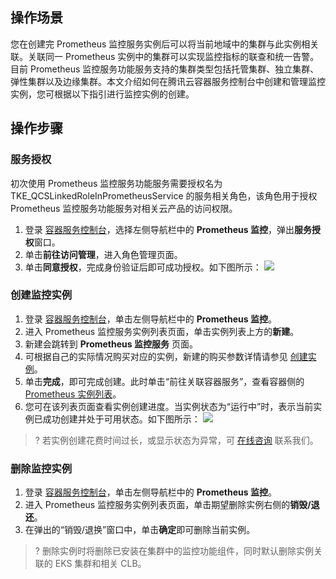 




## 操作场景

您在创建完 Prometheus 监控服务实例后可以将当前地域中的集群与此实例相关联。关联同一 Prometheus 实例中的集群可以实现监控指标的联查和统一告警。目前 Prometheus 监控服务功能服务支持的集群类型包括托管集群、独立集群、弹性集群以及边缘集群。本文介绍如何在腾讯云容器服务控制台中创建和管理监控实例，您可根据以下指引进行监控实例的创建。

## 操作步骤

### 服务授权

初次使用 Prometheus 监控服务功能服务需要授权名为 TKE_QCSLinkedRoleInPrometheusService 的服务相关角色，该角色用于授权 Prometheus 监控服务功能服务对相关云产品的访问权限。
1. 登录 [容器服务控制台](https://console.cloud.tencent.com/tke2)，选择左侧导航栏中的 **Prometheus 监控**，弹出**服务授权**窗口。
2. 单击**前往访问管理**，进入角色管理页面。
3. 单击**同意授权**，完成身份验证后即可成功授权。如下图所示：
![](https://main.qcloudimg.com/raw/7d4efd48bb111c7a499c486e5ec8dae4.png)


### 创建监控实例
1. 登录 [容器服务控制台](https://console.cloud.tencent.com/tke2)，单击左侧导航栏中的 **Prometheus 监控**。
2. 进入 Prometheus 监控服务实例列表页面，单击实例列表上方的**新建**。
3. 新建会跳转到 **Prometheus 监控服务** 页面。
4. 可根据自己的实际情况购买对应的实例，新建的购买参数详情请参见 [创建实例](https://cloud.tencent.com/document/product/1416/55982)。
5. 单击**完成**，即可完成创建。此时单击“前往关联容器服务”，查看容器侧的 [Prometheus 实例列表](https://console.cloud.tencent.com/tke2/prometheus2/list?rid=22)。
6. 您可在该列表页面查看实例创建进度。当实例状态为“运行中”时，表示当前实例已成功创建并处于可用状态。如下图所示：
    ![](https://qcloudimg.tencent-cloud.cn/raw/3e1ddebff53beaf706021a47f7c2e603.png)
>? 若实例创建花费时间过长，或显示状态为异常，可 [在线咨询](https://cloud.tencent.com/online-service?from=doc_457) 联系我们。



### 删除监控实例
1. 登录 [容器服务控制台](https://console.cloud.tencent.com/tke2)，单击左侧导航栏中的 **Prometheus 监控**。
2. 进入 Prometheus 监控服务实例列表页面，单击期望删除实例右侧的**销毁/退还**。
3. 在弹出的“销毁/退换”窗口中，单击**确定**即可删除当前实例。
>? 删除实例时将删除已安装在集群中的监控功能组件，同时默认删除实例关联的 EKS 集群和相关 CLB。

